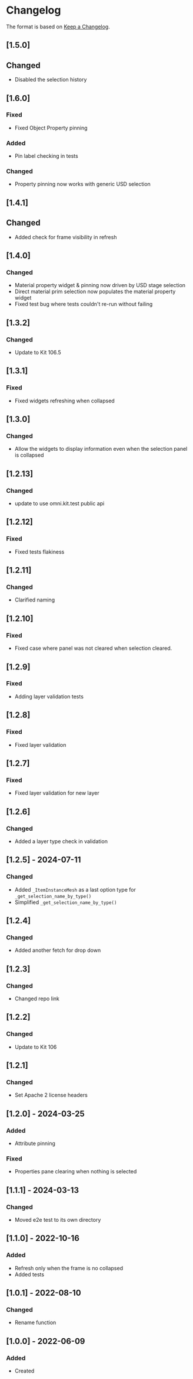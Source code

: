# Changelog
The format is based on [Keep a Changelog](https://keepachangelog.com/en/1.0.0/).

## [1.5.0]
## Changed
- Disabled the selection history

## [1.6.0]
### Fixed
- Fixed Object Property pinning

### Added
- Pin label checking in tests

### Changed
- Property pinning now works with generic USD selection

## [1.4.1]
## Changed
- Added check for frame visibility in refresh

## [1.4.0]
### Changed
- Material property widget & pinning now driven by USD stage selection
- Direct material prim selection now populates the material property widget
- Fixed test bug where tests couldn't re-run without failing

## [1.3.2]
### Changed
- Update to Kit 106.5

## [1.3.1]
### Fixed
- Fixed widgets refreshing when collapsed

## [1.3.0]
### Changed
- Allow the widgets to display information even when the selection panel is collapsed

## [1.2.13]
### Changed
- update to use omni.kit.test public api

## [1.2.12]
### Fixed
- Fixed tests flakiness

## [1.2.11]
### Changed
- Clarified naming

## [1.2.10]
### Fixed
- Fixed case where panel was not cleared when selection cleared.

## [1.2.9]
### Fixed
- Adding layer validation tests

## [1.2.8]
### Fixed
- Fixed layer validation

## [1.2.7]
### Fixed
- Fixed layer validation for new layer

## [1.2.6]
### Changed
- Added a layer type check in validation

## [1.2.5] - 2024-07-11
### Changed
- Added `_ItemInstanceMesh` as a last option type for `_get_selection_name_by_type()`
- Simplified `_get_selection_name_by_type()`

## [1.2.4]
### Changed
- Added another fetch for drop down

## [1.2.3]
### Changed
- Changed repo link

## [1.2.2]
### Changed
- Update to Kit 106

## [1.2.1]
### Changed
- Set Apache 2 license headers

## [1.2.0] - 2024-03-25
### Added
- Attribute pinning

### Fixed
- Properties pane clearing when nothing is selected

## [1.1.1] - 2024-03-13
### Changed
- Moved e2e test to its own directory

## [1.1.0] - 2022-10-16
### Added
- Refresh only when the frame is no collapsed
- Added tests

## [1.0.1] - 2022-08-10
### Changed
- Rename function

## [1.0.0] - 2022-06-09
### Added
- Created
